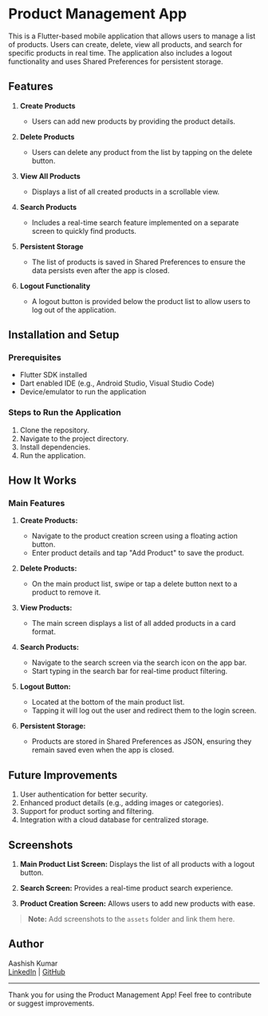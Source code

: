 # Product Management App

This is a Flutter-based mobile application that allows users to manage a list of products. Users can create, delete, view all products, and search for specific products in real time. The application also includes a logout functionality and uses Shared Preferences for persistent storage.

## Features

1. **Create Products**

    - Users can add new products by providing the product details.

2. **Delete Products**

    - Users can delete any product from the list by tapping on the delete button.

3. **View All Products**

    - Displays a list of all created products in a scrollable view.

4. **Search Products**

    - Includes a real-time search feature implemented on a separate screen to quickly find products.

5. **Persistent Storage**

    - The list of products is saved in Shared Preferences to ensure the data persists even after the app is closed.

6. **Logout Functionality**

    - A logout button is provided below the product list to allow users to log out of the application.

## Installation and Setup

### Prerequisites

- Flutter SDK installed
- Dart enabled IDE (e.g., Android Studio, Visual Studio Code)
- Device/emulator to run the application

### Steps to Run the Application

1. Clone the repository.
2. Navigate to the project directory.
3. Install dependencies.
4. Run the application.

## How It Works

### Main Features

1. **Create Products:**

    - Navigate to the product creation screen using a floating action button.
    - Enter product details and tap "Add Product" to save the product.

2. **Delete Products:**

    - On the main product list, swipe or tap a delete button next to a product to remove it.

3. **View Products:**

    - The main screen displays a list of all added products in a card format.

4. **Search Products:**

    - Navigate to the search screen via the search icon on the app bar.
    - Start typing in the search bar for real-time product filtering.

5. **Logout Button:**

    - Located at the bottom of the main product list.
    - Tapping it will log out the user and redirect them to the login screen.

6. **Persistent Storage:**

    - Products are stored in Shared Preferences as JSON, ensuring they remain saved even when the app is closed.

## Future Improvements

1. User authentication for better security.
2. Enhanced product details (e.g., adding images or categories).
3. Support for product sorting and filtering.
4. Integration with a cloud database for centralized storage.

## Screenshots

1. **Main Product List Screen:**
   Displays the list of all products with a logout button.

2. **Search Screen:**
   Provides a real-time product search experience.

3. **Product Creation Screen:**
   Allows users to add new products with ease.

> **Note:** Add screenshots to the `assets` folder and link them here.

## Author

Aashish Kumar\
[LinkedIn](https://linkedin.com/in/aashish05kumar) | [GitHub](https://github.com/strikleApp)

---

Thank you for using the Product Management App! Feel free to contribute or suggest improvements.

